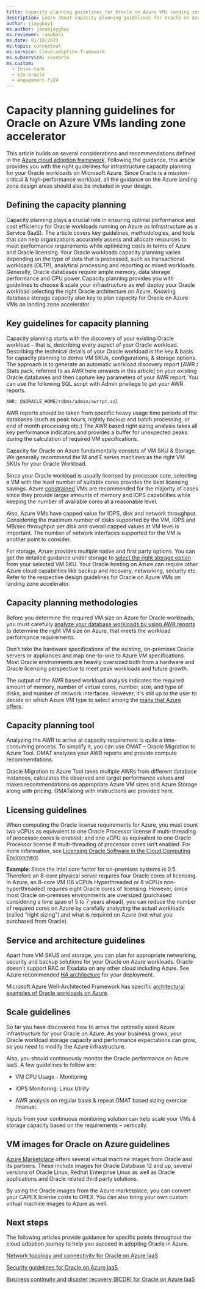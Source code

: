 ```yaml
---
title: Capacity planning guidelines for Oracle on Azure VMs landing zone accelerator 
description: Learn about capacity planning guidelines for Oracle on Azure VMs landing zone accelerator. 
author: jjaygbay1
ms.author: jacobjaygbay
ms.reviewer: ramakoni
ms.date: 01/10/2023
ms.topic: conceptual
ms.service: cloud-adoption-framework
ms.subservice: scenario
ms.custom: 
  - think-tank
  - e2e-oracle
  - engagement-fy24
---
```


# Capacity planning guidelines for Oracle on Azure VMs landing zone accelerator

This article builds on several considerations and recommendations defined in the [Azure cloud adoption framework](https://learn.microsoft.com/azure/cloud-adoption-framework/adopt/cloud-adoption). Following the guidance, this article  provides you with the right guidelines for infrastructure capacity planning for your Oracle workloads on Microsoft Azure. Since Oracle is a mission-critical & high-performance workload, all the guidance on the Azure landing zone design areas should also be included in your design.

## Defining the capacity planning

Capacity planning plays a crucial role in ensuring optimal performance and cost efficiency for Oracle workloads running on Azure as Infrastructure as a Service (IaaS).  The article covers key guidelines, methodologies, and tools that can help organizations accurately assess and allocate resources to meet performance requirements while optimizing costs in terms of Azure and Oracle licensing. Your Oracle workloads capacity planning varies depending on the type of data that is processed, such as transactional workloads (OLTP), analytical processing and reporting or mixed workloads. Generally, Oracle databases require ample memory, data storage performance and CPU power. Capacity planning provides you with guidelines to choose & scale your infrastructure as well deploy your Oracle workload selecting the right Oracle architecture on Azure. Knowing database storage capacity also key to plan capacity for Oracle on Azure VMs on landing zone accelerator.

## Key guidelines for capacity planning

Capacity planning starts with the discovery of your existing Oracle workload – that is, describing every aspect of your Oracle workload. Describing the technical details of your Oracle workload is the key & basis for capacity planning to derive VM SKUs, configurations, & storage options. The approach is to generate an automatic workload discovery report [AWR / Stats pack, referred to as AWR here onwards in this article] on your existing Oracle databases and then capture key parameters of your AWR report. You can use the following SQL script with Admin privilege to get your AWR reports.

``AWR: @$ORACLE_HOME/rdbms/admin/awrrpt.sql``

AWR reports should be taken from specific heavy usage time periods of the databases (such as peak hours, nightly backup and batch processing, or end of month processing etc.) The AWR based right sizing analysis takes all key performance indicators and provides a buffer for unexpected peaks during the calculation of required VM specifications.  

Capacity for Oracle on Azure fundamentally consists of VM SKU & Storage. We generally recommend the M and E series machines as the right VM SKUs for your Oracle Workload.

Since your Oracle workload is usually licensed by processor core, selecting a VM with the least number of suitable cores provides the best licensing savings. Azure [constrained](https://learn.microsoft.com/azure/virtual-machines/constrained-vcpu) VMs are recommended for the majority of cases since they provide larger amounts of memory and IOPS capabilities while keeping the number of available cores at a reasonable level.  

Also, Azure VMs have capped value for IOPS, disk and network throughput. Considering the maximum number of disks supported by the VM, IOPS and MB/sec throughput per disk and overall capped values at VM level is important. The number of network interfaces supported for the VM is another point to consider.  

For storage, Azure provides multiple native and first party options. You can get the detailed guidance under storage to [select the right storage option](https://learn.microsoft.com/azure/virtual-machines/workloads/oracle/oracle-storage) from your selected VM SKU. Your Oracle hosting on Azure can require other Azure cloud capabilities like backup and recovery, networking, security etc. Refer to the respective design guidelines for Oracle on Azure VMs on landing zone accelerator.

## Capacity planning methodologies

Before you determine the required VM size on Azure for Oracle workloads, you must carefully [analyze your database workloads by using AWR reports](https://github.com/Azure/Oracle-Workloads-for-Azure/tree/main/az-oracle-sizing) to determine the right VM size on Azure, that meets the workload performance requirements.

Don't take the hardware specifications of the existing, on-premises Oracle servers or appliances and map one-to-one to Azure VM specifications. Most Oracle environments are heavily oversized both from a hardware and Oracle licensing perspective to meet peak workloads and future growth.

The output of the AWR based workload analysis indicates the required amount of memory, number of virtual cores, number, size, and type of disks, and number of network interfaces. However, it's still up to the user to decide on which Azure VM type to select among the [many that Azure offers](https://azure.microsoft.com/pricing/details/virtual-machines/series/).  

## Capacity planning tool

Analyzing the AWR to arrive at capacity requirement is quite a time-consuming process. To simplify it, you can use OMAT – Oracle Migration to Azure Tool. OMAT analyzes your AWR reports and provide compute recommendations. 

Oracle Migration to Azure Tool takes multiple AWRs from different database instances, calculates the observed and target performance values and makes recommendations on appropriate Azure VM sizes and Azure Storage along with pricing. OMATalong with instructions are provided here. 

## Licensing guidelines 

When computing the Oracle license requirements for Azure, you must count two vCPUs as equivalent to one Oracle Processor license if multi-threading of processor cores is enabled; and one vCPU as equivalent to one Oracle Processor license if multi-threading of processor cores isn't enabled. For more information, see [Licensing Oracle Software in the Cloud Computing Environment](https://www.oracle.com/assets/cloud-licensing-070579.pdf).  

**Example**: Since the Intel core factor for on-premises systems is 0.5. Therefore an 8-core physical server requires four Oracle cores of licensing. In Azure, an 8-core VM (16 vCPUs Hyperthreaded or 8 vCPUs non-hyperthreaded) requires eight Oracle cores of licensing. However, since most Oracle on-premises environments are oversized (purchased considering a time span of 5 to 7 years ahead), you can reduce the number of required cores on Azure by carefully analyzing the actual workloads (called “right sizing”) and what is required on Azure (not what you purchased from Oracle).

## Service and architecture guidelines

Apart from VM SKUS and storage, you can plan for appropriate networking, security and backup solutions for your Oracle on Azure workloads. Oracle doesn't support RAC or Exadata on any other cloud including Azure. See Azure recommended [HA architecture](https://learn.microsoft.com/azure/virtual-machines/workloads/oracle/oracle-reference-architecture) for your deployment.

Microsoft Azure Well-Architected Framework has specific [architectural examples of Oracle workloads on Azure](https://learn.microsoft.com/azure/well-architected/oracle-iaas/overview).

## Scale guidelines 

So far you have discovered how to arrive the optimally sized Azure infrastructure for your Oracle on Azure. As your business grows, your Oracle workload storage capacity and performance expectations can grow, so you need to modify the Azure infrastructure.  

Also, you should continuously monitor the Oracle performance on Azure IaaS. A few guidelines to follow are:

- VM CPU Usage - Monitoring 

- IOPS Monitoring: Linux Utility 

- AWR analysis on regular basis & repeat OMAT based sizing exercise /manual.

Inputs from your continuous monitoring solution can help scale your VMs & storage capacity based on the requirements – vertically.

## VM images for Oracle on Azure guidelines

[Azure Marketplace](https://ms.portal.azure.com/#view/Microsoft_Azure_Marketplace/MarketplaceOffersBlade/selectedMenuItemId/home) offers several virtual machine images from Oracle and its partners. These include images for Oracle Database 12 and up, several versions of Oracle Linux, Redhat Enterprise Linux as well as Oracle applications and Oracle related third party solutions.  

By using the Oracle images from the Azure marketplace, you can convert your CAPEX license costs to OPEX. You can also bring your own custom virtual machine images to Azure as well.

## Next steps

The following articles provide guidance for specific points throughout the cloud adoption journey to help you succeed in adopting Oracle in Azure.

[Network topology and connectivity for Oracle on Azure IaaS](oracle-network-topology.md)

[Security guidelines for Oracle on Azure IaaS](oracle-security-guideline-landing-zone.md).

[Business continuity and disaster recovery (BCDR) for Oracle on Azure IaaS](oracle-disaster-recovery-iaas.md)